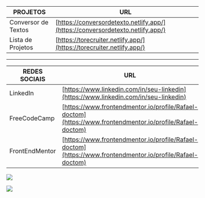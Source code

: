 | PROJETOS              | URL                                           |
|-----------------------|-----------------------------------------------|
| Conversor de Textos   | [https://conversordetexto.netlify.app/](https://conversordetexto.netlify.app/) |
| Lista de Projetos     | [https://torecruiter.netlify.app/](https://torecruiter.netlify.app/)       |

<hr/>



| REDES SOCIAIS           | URL                                                           |
|-----------------|---------------------------------------------------------------|
| LinkedIn        | [https://www.linkedin.com/in/seu-linkedin](https://www.linkedin.com/in/seu-linkedin) |
| FreeCodeCamp    | [https://www.frontendmentor.io/profile/Rafael-doctom](https://www.frontendmentor.io/profile/Rafael-doctom) |
| FrontEndMentor  | [https://www.frontendmentor.io/profile/Rafael-doctom](https://www.frontendmentor.io/profile/Rafael-doctom) |


![](https://github-readme-stats.vercel.app/api/top-langs/?username=Rafael-doctom&theme=dark&hide_border=true&include_all_commits=false&count_private=false&layout=compact)


<a target="blank" href="https://visitcount.itsvg.in">
  <img src="https://visitcount.itsvg.in/api?id=Rafael-doctom&label=Visualizac%C3%B5es%20de%20perfil&color=11&icon=0&pretty=true" />
</a>


